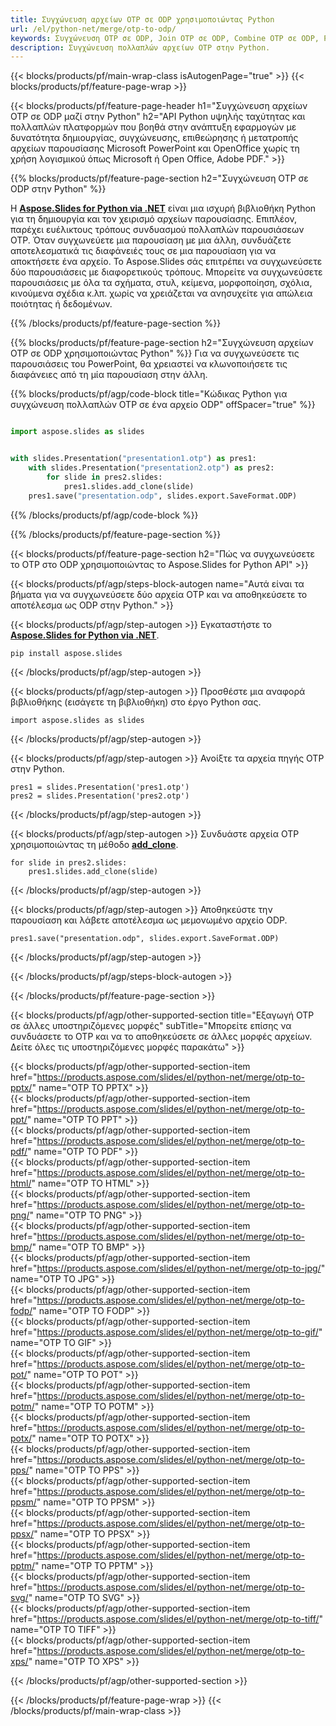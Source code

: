 ```yaml
---
title: Συγχώνευση αρχείων OTP σε ODP χρησιμοποιώντας Python
url: /el/python-net/merge/otp-to-odp/
keywords: Συγχώνευση OTP σε ODP, Join OTP σε ODP, Combine OTP σε ODP, PowerPoint, Presentation, ODP, Python, Aspose
description: Συγχώνευση πολλαπλών αρχείων OTP στην Python.
---
```


{{< blocks/products/pf/main-wrap-class isAutogenPage="true" >}}
{{< blocks/products/pf/feature-page-wrap >}}

{{< blocks/products/pf/feature-page-header h1="Συγχώνευση αρχείων OTP σε ODP μαζί στην Python" h2="API Python υψηλής ταχύτητας και πολλαπλών πλατφορμών που βοηθά στην ανάπτυξη εφαρμογών με δυνατότητα δημιουργίας, συγχώνευσης, επιθεώρησης ή μετατροπής αρχείων παρουσίασης Microsoft PowerPoint και OpenOffice χωρίς τη χρήση λογισμικού όπως Microsoft ή Open Office, Adobe PDF." >}}

{{% blocks/products/pf/feature-page-section h2="Συγχώνευση OTP σε ODP στην Python" %}}

Η [**Aspose.Slides for Python via .NET**](https://products.aspose.com/slides/el/python-net/) είναι μια ισχυρή βιβλιοθήκη Python για τη δημιουργία και τον χειρισμό αρχείων παρουσίασης. Επιπλέον, παρέχει ευέλικτους τρόπους συνδυασμού πολλαπλών παρουσιάσεων OTP. Όταν συγχωνεύετε μια παρουσίαση με μια άλλη, συνδυάζετε αποτελεσματικά τις διαφάνειές τους σε μια παρουσίαση για να αποκτήσετε ένα αρχείο. Το Aspose.Slides σάς επιτρέπει να συγχωνεύσετε δύο παρουσιάσεις με διαφορετικούς τρόπους. Μπορείτε να συγχωνεύσετε παρουσιάσεις με όλα τα σχήματα, στυλ, κείμενα, μορφοποίηση, σχόλια, κινούμενα σχέδια κ.λπ. χωρίς να χρειάζεται να ανησυχείτε για απώλεια ποιότητας ή δεδομένων.

{{% /blocks/products/pf/feature-page-section %}}

{{% blocks/products/pf/feature-page-section  h2="Συγχώνευση αρχείων OTP σε ODP χρησιμοποιώντας Python" %}}
Για να συγχωνεύσετε τις παρουσιάσεις του PowerPoint, θα χρειαστεί να κλωνοποιήσετε τις διαφάνειες από τη μία παρουσίαση στην άλλη.

{{% blocks/products/pf/agp/code-block title="Κώδικας Python για συγχώνευση πολλαπλών OTP σε ένα αρχείο ODP" offSpacer="true" %}}

```python

import aspose.slides as slides


with slides.Presentation("presentation1.otp") as pres1:
    with slides.Presentation("presentation2.otp") as pres2:
        for slide in pres2.slides:
            pres1.slides.add_clone(slide)
    pres1.save("presentation.odp", slides.export.SaveFormat.ODP)
```


{{% /blocks/products/pf/agp/code-block %}}

{{% /blocks/products/pf/feature-page-section %}}

{{< blocks/products/pf/feature-page-section  h2="Πώς να συγχωνεύσετε το OTP στο ODP χρησιμοποιώντας το Aspose.Slides for Python API" >}}

{{< blocks/products/pf/agp/steps-block-autogen name="Αυτά είναι τα βήματα για να συγχωνεύσετε δύο αρχεία OTP και να αποθηκεύσετε το αποτέλεσμα ως ODP στην Python." >}}

{{< blocks/products/pf/agp/step-autogen >}}
Εγκαταστήστε το [**Aspose.Slides for Python via .NET**](https://products.aspose.com/slides/el/python-net/).
```
pip install aspose.slides
```
{{< /blocks/products/pf/agp/step-autogen >}}

{{< blocks/products/pf/agp/step-autogen >}}
Προσθέστε μια αναφορά βιβλιοθήκης (εισάγετε τη βιβλιοθήκη) στο έργο Python σας.
```
import aspose.slides as slides
```
{{< /blocks/products/pf/agp/step-autogen >}}

{{< blocks/products/pf/agp/step-autogen >}}
Ανοίξτε τα αρχεία πηγής OTP στην Python.
```
pres1 = slides.Presentation('pres1.otp')
pres2 = slides.Presentation('pres2.otp')
```
{{< /blocks/products/pf/agp/step-autogen >}}

{{< blocks/products/pf/agp/step-autogen >}}
Συνδυάστε αρχεία OTP χρησιμοποιώντας τη μέθοδο [**add_clone**](https://reference.aspose.com/slides/python-net/aspose.slides/islidecollection/#methods).
```
for slide in pres2.slides:
    pres1.slides.add_clone(slide)
```
{{< /blocks/products/pf/agp/step-autogen >}}

{{< blocks/products/pf/agp/step-autogen >}}
Αποθηκεύστε την παρουσίαση και λάβετε αποτέλεσμα ως μεμονωμένο αρχείο ODP.
```
pres1.save("presentation.odp", slides.export.SaveFormat.ODP)
```

{{< /blocks/products/pf/agp/step-autogen >}}

{{< /blocks/products/pf/agp/steps-block-autogen >}}

{{< /blocks/products/pf/feature-page-section >}}

{{< blocks/products/pf/agp/other-supported-section title="Εξαγωγή OTP σε άλλες υποστηριζόμενες μορφές" subTitle="Μπορείτε επίσης να συνδυάσετε το OTP και να το αποθηκεύσετε σε άλλες μορφές αρχείων. Δείτε όλες τις υποστηριζόμενες μορφές παρακάτω" >}}

{{< blocks/products/pf/agp/other-supported-section-item href="https://products.aspose.com/slides/el/python-net/merge/otp-to-pptx/" name="OTP TO PPTX" >}}  
{{< blocks/products/pf/agp/other-supported-section-item href="https://products.aspose.com/slides/el/python-net/merge/otp-to-ppt/" name="OTP TO PPT" >}}  
{{< blocks/products/pf/agp/other-supported-section-item href="https://products.aspose.com/slides/el/python-net/merge/otp-to-pdf/" name="OTP TO PDF" >}}  
{{< blocks/products/pf/agp/other-supported-section-item href="https://products.aspose.com/slides/el/python-net/merge/otp-to-html/" name="OTP TO HTML" >}}  
{{< blocks/products/pf/agp/other-supported-section-item href="https://products.aspose.com/slides/el/python-net/merge/otp-to-png/" name="OTP TO PNG" >}}  
{{< blocks/products/pf/agp/other-supported-section-item href="https://products.aspose.com/slides/el/python-net/merge/otp-to-bmp/" name="OTP TO BMP" >}}  
{{< blocks/products/pf/agp/other-supported-section-item href="https://products.aspose.com/slides/el/python-net/merge/otp-to-jpg/" name="OTP TO JPG" >}}  
{{< blocks/products/pf/agp/other-supported-section-item href="https://products.aspose.com/slides/el/python-net/merge/otp-to-fodp/" name="OTP TO FODP" >}}  
{{< blocks/products/pf/agp/other-supported-section-item href="https://products.aspose.com/slides/el/python-net/merge/otp-to-gif/" name="OTP TO GIF" >}}  
{{< blocks/products/pf/agp/other-supported-section-item href="https://products.aspose.com/slides/el/python-net/merge/otp-to-pot/" name="OTP TO POT" >}}  
{{< blocks/products/pf/agp/other-supported-section-item href="https://products.aspose.com/slides/el/python-net/merge/otp-to-potm/" name="OTP TO POTM" >}}  
{{< blocks/products/pf/agp/other-supported-section-item href="https://products.aspose.com/slides/el/python-net/merge/otp-to-potx/" name="OTP TO POTX" >}}  
{{< blocks/products/pf/agp/other-supported-section-item href="https://products.aspose.com/slides/el/python-net/merge/otp-to-pps/" name="OTP TO PPS" >}}  
{{< blocks/products/pf/agp/other-supported-section-item href="https://products.aspose.com/slides/el/python-net/merge/otp-to-ppsm/" name="OTP TO PPSM" >}}  
{{< blocks/products/pf/agp/other-supported-section-item href="https://products.aspose.com/slides/el/python-net/merge/otp-to-ppsx/" name="OTP TO PPSX" >}}  
{{< blocks/products/pf/agp/other-supported-section-item href="https://products.aspose.com/slides/el/python-net/merge/otp-to-pptm/" name="OTP TO PPTM" >}}  
{{< blocks/products/pf/agp/other-supported-section-item href="https://products.aspose.com/slides/el/python-net/merge/otp-to-svg/" name="OTP TO SVG" >}}  
{{< blocks/products/pf/agp/other-supported-section-item href="https://products.aspose.com/slides/el/python-net/merge/otp-to-tiff/" name="OTP TO TIFF" >}}  
{{< blocks/products/pf/agp/other-supported-section-item href="https://products.aspose.com/slides/el/python-net/merge/otp-to-xps/" name="OTP TO XPS" >}}  


{{< /blocks/products/pf/agp/other-supported-section >}}

{{< /blocks/products/pf/feature-page-wrap >}}
{{< /blocks/products/pf/main-wrap-class >}}